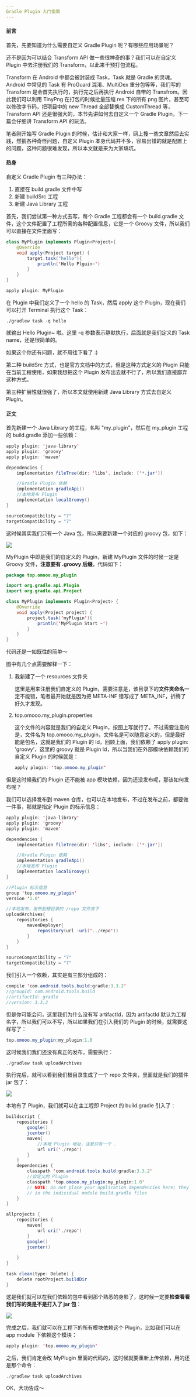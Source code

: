 ```yaml
---
Gradle Plugin 入门指南
---
```


#### 前言

首先，先要知道为什么需要自定义 Gradle Plugin 呢？有哪些应用场景呢？

还不是因为可以结合 Transform API 做一些很神奇的事？我们可以在自定义 Plugin 中去注册我们的 Transform，以此来干预打包流程。

Transform 在 Android 中都会被封装成 Task，Task 就是 Gradle 的灵魂。Android 中常见的 Task 有 ProGuard 混淆、MultiDex 重分包等等，我们写的 Transform 是会首先执行的，执行完之后再执行 Android 自带的 Transfrom。因此我们可以利用 TinyPng 在打包的时候批量压缩 res 下的所有 png 图片，甚至可以修改字节码，把项目中的 new Thread 全部替换成 CustomThread 等，Transform API 还是很强大的，本节先讲如何去自定义一个 Gradle Plugin，下一篇会仔细讲 Transform API 的玩法。

笔者刚开始写 Gradle Plugin 的时候，估计和大家一样，网上搜一些文章然后去实践，然鹅各种奇怪问题，自定义 Plugin 本身代码并不多，容易出错的就是配置上的问题，这种问题很难发现，所以本文就是来为大家填坑。

#### 热身

自定义 Gradle Plugin 有三种办法：

1. 直接在 build.gradle 文件中写
2. 新建 buildSrc 工程
3. 新建 Java Library 工程

首先，我们尝试第一种方式去写，每个 Gradle 工程都会有一个 build.gradle 文件，这个文件配置了工程所需的各种配置信息，它是一个 Groovy 文件，所以我们可以直接在文件里面写：

```java
class MyPlugin implements Plugin<Project>{
    @Override
    void apply(Project target) {
        target.task("hello"){
            println('Hello Plguin~')
        }
    }
}

apply plugin: MyPlugin
```

在 Plugin 中我们定义了一个 hello 的 Task，然后 apply 这个 Plugin，现在我们可以打开 Terminal 执行这个 Task：

```
./gradlew task -q hello
```

就输出 Hello Plugin~ 啦。这里 -q 参数表示静默执行，后面就是我们定义的 Task name，还是很简单的。

如果这个你还有问题，就不用往下看了 :)

第二种 buildSrc 方式，也是官方文档中的方式，但是这种方式定义的 Plugin 只能在当前工程使用，如果我想把这个 Plugin 发布出去就不行了，所以我们直接鄙弃这种方式。

第三种扩展性就很强了，所以本文就使用新建 Java Library 方式去自定义 Plugin。

#### 正文

首先新建一个 Java Library 的工程，名叫 "my_plugin"，然后在 my_plugin 工程的 build.gradle 添加一些依赖：

```java
apply plugin: 'java-library'
apply plugin: 'groovy'
apply plugin: 'maven'

dependencies {
    implementation fileTree(dir: 'libs', include: ['*.jar'])

    //Gradle Plugin 依赖
    implementation gradleApi()
    //本地发布 Plugin
    implementation localGroovy()
}

sourceCompatibility = "7"
targetCompatibility = "7"
```

这时候其实我们只有一个 Java 包，所以需要新建一个对应的 groovy 包，如下：

![](https://i.loli.net/2019/04/13/5cb12ec91412a.jpg)

MyPlugin 中即是我们的自定义的 Plugin，新建 MyPlugin 文件的时候一定是 Groovy 文件，**注意要有 .groovy 后缀**，代码如下：

```java
package top.omooo.my_plugin

import org.gradle.api.Plugin
import org.gradle.api.Project

class MyPlugin implements Plugin<Project> {
    @Override
    void apply(Project project) {
        project.task('myPlugin'){
            println('MyPlugin Start ~')
        }
    }
}
```

代码还是一如既往的简单～

图中有几个点需要解释一下：

1. 我新建了一个 resources 文件夹

   这里是用来注册我们自定义的 Plugin，需要注意是，该目录下的**文件夹命名**一定不能错，笔者最开始就是因为把 META-INF 错写成了 META_INF，折腾了好久才发现。

2. top.omooo.my_plugin.properties

   这个文件的内容就是我们的自定义 Plugin，按图上写就行了。不过需要注意的是，文件名为 top.omooo.my_plugin，文件名是可以随意定义的，但是最好能是包名，这就是我们的 Plugin 的 Id，回顾上面，我们依赖了 apply plugin:  'groovy'，这里的 groovy 就是 Plugin Id，所以当我们在外部模块依赖我们的自定义 Plugin 的时候就是：

   ```java
   apply plugin: 'top.omooo.my_plugin'
   ```

但是这时候我们的 Plugin 还不能被 app 模块依赖，因为还没发布呢，那该如何发布呢？

我们可以选择发布到 maven 仓库，也可以在本地发布，不过在发布之前，都要做一件事，那就是指定 Plugin 的标示信息：

```java
apply plugin: 'java-library'
apply plugin: 'groovy'
apply plugin: 'maven'

dependencies {
    implementation fileTree(dir: 'libs', include: ['*.jar'])

    //Gradle Plugin 依赖
    implementation gradleApi()
    //本地发布 Plugin
    implementation localGroovy()
}

//Plugin 标示信息
group 'top.omooo.my_plugin'
version '1.0'

//本地发布，发布到根目录的 /repo 文件夹下
uploadArchives{
    repositories {
        mavenDeployer{
            repository(url :uri('../repo'))
        }
    }
}

sourceCompatibility = "7"
targetCompatibility = "7"

```

我们引入一个依赖，其实是有三部分组成的：

```java
compile 'com.android.tools.build:gradle:3.3.2'
//groupId: com.android.tools.build
//artifactId: gradle
//version: 3.3.2
```

但是你可能会问，这里我们为什么没有写 artifactId，因为 artifactId 默认为工程名字，所以我们可以不写，所以如果我们在引入我们的 Plugin 的时候，就需要这样写了：

```java
top.omooo.my_plugin:my_plugin:1.0
```

这时候我们我们还没有真正的发布，需要执行：

```java
./gradlew task uploadArchives
```

执行完后，就可以看到我们根目录生成了一个 repo 文件夹，里面就是我们的插件 jar 包了：

![](https://i.loli.net/2019/04/13/5cb13493e7a44.jpg)

本地有了 Plugin，我们就可以在主工程即 Project 的 build.gradle 引入了：

```java
buildscript {
    repositories {
        google()
        jcenter()
        maven{
            //本地 Plugin 地址，注意只有一个 .
            url uri('./repo')
        }
    }
    dependencies {
        classpath 'com.android.tools.build:gradle:3.3.2'
        //自定义的 Plugin
        classpath 'top.omooo.my_plugin:my_plugin:1.0'
        // NOTE: Do not place your application dependencies here; they belong
        // in the individual module build.gradle files
    }
}

allprojects {
    repositories {
        maven{
            url uri('./repo')
        }
        google()
        jcenter()
        
    }
}

task clean(type: Delete) {
    delete rootProject.buildDir
}

```

这是我们就可以在我们依赖的包中看到那个熟悉的身影了，这时候一定要**检查看看我们写的类是不是打入了 jar 包**：

![](https://i.loli.net/2019/04/13/5cb13d3c93d33.jpg)

完成之后，我们就可以在工程下的所有模块依赖这个 Plugin，比如我们可以在 app module 下依赖这个模块：

```java
apply plugin: 'top.omooo.my_plugin'
```

之后，我们肯定会改 MyPlugin 里面的代码的，这时候就要重新上传依赖，用的还是那个命令：

```java
./gradlew task uploadArchives
```

OK，大功告成～